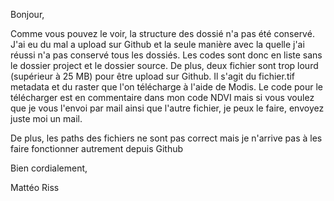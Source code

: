 Bonjour, 

Comme vous pouvez le voir, la structure des dossié n'a pas été conservé. J'ai eu du mal a upload sur Github et la seule manière avec la quelle j'ai réussi n'a pas conservé tous les dossiés.
Les codes sont donc en liste sans le dossier project et le dossier source.
De plus, deux fichier sont trop lourd (supérieur à 25 MB) pour être upload sur Github.
Il s'agit du fichier.tif metadata et du raster que l'on télécharge à l'aide de Modis. 
Le code pour le télécharger est en commentaire dans mon code NDVI mais si vous voulez que je vous l'envoi par mail ainsi que l'autre fichier, je peux le faire, envoyez juste moi un mail. 

De plus, les paths des fichiers ne sont pas correct mais je n'arrive pas à les faire fonctionner autrement depuis Github

Bien cordialement, 

Mattéo Riss
